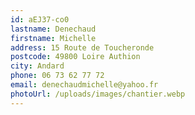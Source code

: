 ```yaml
---
id: aEJ37-co0
lastname: Denechaud
firstname: Michelle
address: 15 Route de Toucheronde
postcode: 49800 Loire Authion
city: Andard
phone: 06 73 62 77 72
email: denechaudmichelle@yahoo.fr
photoUrl: /uploads/images/chantier.webp
---
```

